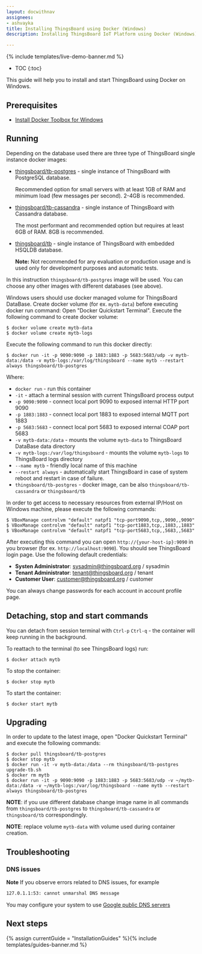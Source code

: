 ```yaml
---
layout: docwithnav
assignees:
- ashvayka
title: Installing ThingsBoard using Docker (Windows)
description: Installing ThingsBoard IoT Platform using Docker (Windows)

---
```


{% include templates/live-demo-banner.md %}

* TOC
{:toc}

This guide will help you to install and start ThingsBoard using Docker on Windows.


## Prerequisites

- [Install Docker Toolbox for Windows](https://docs.docker.com/toolbox/toolbox_install_windows/)

## Running

Depending on the database used there are three type of ThingsBoard single instance docker images:

* [thingsboard/tb-postgres](https://hub.docker.com/r/thingsboard/tb-postgres/) - single instance of ThingsBoard with PostgreSQL database.
    
    Recommended option for small servers with at least 1GB of RAM and minimum load (few messages per second). 2-4GB is recommended.
* [thingsboard/tb-cassandra](https://hub.docker.com/r/thingsboard/tb-cassandra/) - single instance of ThingsBoard with Cassandra database. 
    
    The most performant and recommended option but requires at least 6GB of RAM. 8GB is recommended.  
* [thingsboard/tb](https://hub.docker.com/r/thingsboard/tb/) - single instance of ThingsBoard with embedded HSQLDB database. 
    
    **Note:** Not recommended for any evaluation or production usage and is used only for development purposes and automatic tests. 

In this instruction `thingsboard/tb-postgres` image will be used. You can choose any other images with different databases (see above).

Windows users should use docker managed volume for ThingsBoard DataBase. 
Create docker volume (for ex. `mytb-data`) before executing docker run command:
Open "Docker Quickstart Terminal". Execute the following command to create docker volume:

``` 
$ docker volume create mytb-data
$ docker volume create mytb-logs
```

Execute the following command to run this docker directly:
                                   
``` 
$ docker run -it -p 9090:9090 -p 1883:1883 -p 5683:5683/udp -v mytb-data:/data -v mytb-logs:/var/log/thingsboard --name mytb --restart always thingsboard/tb-postgres
```

Where: 
    
- `docker run`              - run this container
- `-it`                     - attach a terminal session with current ThingsBoard process output
- `-p 9090:9090`            - connect local port 9090 to exposed internal HTTP port 9090
- `-p 1883:1883`            - connect local port 1883 to exposed internal MQTT port 1883    
- `-p 5683:5683`            - connect local port 5683 to exposed internal COAP port 5683 
- `-v mytb-data:/data`      - mounts the volume `mytb-data` to ThingsBoard DataBase data directory
- `-v mytb-logs:/var/log/thingsboard`      - mounts the volume `mytb-logs` to ThingsBoard logs directory
- `--name mytb`             - friendly local name of this machine
- `--restart always`        - automatically start ThingsBoard in case of system reboot and restart in case of failure. 
- `thingsboard/tb-postgres`          - docker image, can be also `thingsboard/tb-cassandra` or `thingsboard/tb`

In order to get access to necessary resources from external IP/Host on Windows machine, please execute the following commands:

``` 
$ VBoxManage controlvm "default" natpf1 "tcp-port9090,tcp,,9090,,9090"  
$ VBoxManage controlvm "default" natpf1 "tcp-port1883,tcp,,1883,,1883"
$ VBoxManage controlvm "default" natpf1 "tcp-port5683,tcp,,5683,,5683"
```
    
After executing this command you can open `http://{your-host-ip}:9090` in you browser (for ex. `http://localhost:9090`). You should see ThingsBoard login page.
Use the following default credentials:

- **Systen Administrator**: sysadmin@thingsboard.org / sysadmin
- **Tenant Administrator**: tenant@thingsboard.org / tenant
- **Customer User**: customer@thingsboard.org / customer
    
You can always change passwords for each account in account profile page.

## Detaching, stop and start commands

You can detach from session terminal with `Ctrl-p` `Ctrl-q` - the container will keep running in the background.

To reattach to the terminal (to see ThingsBoard logs) run:

```
$ docker attach mytb
```

To stop the container:

```
$ docker stop mytb
```

To start the container:

```
$ docker start mytb
```

## Upgrading

In order to update to the latest image, open "Docker Quickstart Terminal" and execute the following commands:

```
$ docker pull thingsboard/tb-postgres
$ docker stop mytb
$ docker run -it -v mytb-data:/data --rm thingsboard/tb-postgres upgrade-tb.sh
$ docker rm mytb
$ docker run -it -p 9090:9090 -p 1883:1883 -p 5683:5683/udp -v ~/mytb-data:/data -v ~/mytb-logs:/var/log/thingsboard --name mytb --restart always thingsboard/tb-postgres
```

**NOTE**: if you use different database change image name in all commands from `thingsboard/tb-postgres` to `thingsboard/tb-cassandra` or `thingsboard/tb` correspondingly.
 
**NOTE**: replace volume `mytb-data` with volume used during container creation. 

## Troubleshooting

### DNS issues

**Note** If you observe errors related to DNS issues, for example

```bash
127.0.1.1:53: cannot unmarshal DNS message
```

You may configure your system to use [Google public DNS servers](https://developers.google.com/speed/public-dns/docs/using#windows)


## Next steps

{% assign currentGuide = "InstallationGuides" %}{% include templates/guides-banner.md %}
